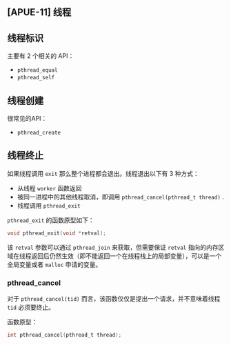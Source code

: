 ## [APUE-11] 线程



## 线程标识

主要有 2 个相关的 API：

+ `pthread_equal`
+ `pthread_self`

## 线程创建

很常见的API：

+ `pthread_create`

## 线程终止

如果线程调用 `exit` 那么整个进程都会退出。线程退出以下有 3 种方式：

- 从线程 `worker` 函数返回
- 被同一进程中的其他线程取消，即调用 `pthread_cancel(pthread_t thread)` .
- 线程调用 `pthread_exit`

`pthread_exit` 的函数原型如下：

```c
void pthread_exit(void *retval);
```

该 `retval` 参数可以通过 `pthread_join` 来获取，但需要保证 `retval` 指向的内存区域在线程返回后仍然生效（即不能返回一个在线程栈上的局部变量），可以是一个全局变量或者 `malloc` 申请的变量。

### pthread_cancel

对于 `pthread_cancel(tid)` 而言，该函数仅仅是提出一个请求，并不意味着线程 `tid` 必须要终止。

函数原型：

```c
int pthread_cancel(pthread_t thread);
```

